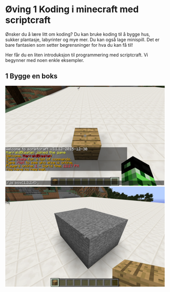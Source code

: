 # Øving 1 Koding i minecraft med scriptcraft

Ønsker du å lære litt om koding?
Du kan bruke koding til å bygge hus, sukker plantasje, labyrinter og mye mer.
Du kan også lage minispill. Det er bare fantasien som setter begrensninger for hva du kan få til!

Her får du en liten introduksjon til programmering med scriptcraft.
Vi begynner med noen enkle eksempler.

## 1 Bygge en boks
![Bilde som viser start for komando](./img/enkelbox1.png "Logo Title Text 1")
![Bilde som viser start for komando](./img/enkelbox2.png "Logo Title Text 1")